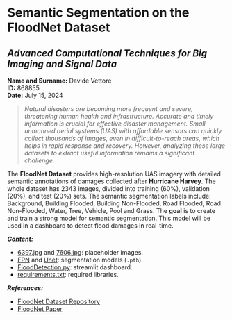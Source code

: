 # **Semantic Segmentation on the FloodNet Dataset**
## *Advanced Computational Techniques for Big Imaging and Signal Data*

**Name and Surname:** Davide Vettore  
**ID:** 868855  
**Date:** July 15, 2024

> _Natural disasters are becoming more frequent and severe, threatening human health and infrastructure. Accurate and timely information is crucial for effective disaster management. Small unmanned aerial systems (UAS) with affordable sensors can quickly collect thousands of images, even in difficult-to-reach areas, which helps in rapid response and recovery. However, analyzing these large datasets to extract useful information remains a significant challenge._

The **FloodNet Dataset** provides high-resolution UAS imagery with detailed semantic annotations of damages collected after **Hurricane Harvey**. The whole dataset has 2343 images, divided into training (60%), validation (20%), and test (20%) sets. The semantic segmentation labels include: Background, Building Flooded, Building Non-Flooded, Road Flooded, Road Non-Flooded, Water, Tree, Vehicle, Pool and Grass. The **goal** is to create and train a strong model for semantic segmentation. This model will be used in a dashboard to detect flood damages in real-time.

**_Content:_**
- [6397.jpg](https://github.com/ywdavi/FloodDetection/blob/main/6397.jpg) and [7606.jpg](https://github.com/ywdavi/FloodDetection/blob/main/7606.jpg): placeholder images. 
- [FPN](https://github.com/ywdavi/FloodDetection/blob/main/FPN) and [Unet](https://github.com/ywdavi/FloodDetection/blob/main/Unet): segmentation models (`.pth`).
- [FloodDetection.py](https://github.com/ywdavi/FloodDetection/blob/main/FloodDetection.py): streamlit dashboard.
- [requirements.txt](https://github.com/ywdavi/FloodDetection/blob/main/requirements.txt): required libraries.

**_References:_**
- [FloodNet Dataset Repository](https://github.com/BinaLab/FloodNet-Supervised_v1.0)
- [FloodNet Paper](https://ieeexplore.ieee.org/document/9460988)

